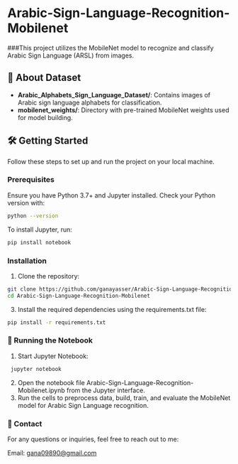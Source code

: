 # Arabic-Sign-Language-Recognition-Mobilenet
###This project utilizes the MobileNet model to recognize and classify Arabic Sign Language (ARSL) from images.
## 📁 About Dataset

- **Arabic_Alphabets_Sign_Language_Dataset/**: Contains images of Arabic sign language alphabets for classification.
- **mobilenet_weights/**: Directory with pre-trained MobileNet weights used for model building.

## 🛠️ Getting Started

Follow these steps to set up and run the project on your local machine.

### Prerequisites

Ensure you have Python 3.7+ and Jupyter installed. Check your Python version with:
```bash
python --version
```
To install Jupyter, run: 
```bash
pip install notebook
```
### Installation
1. Clone the repository:
```bash
git clone https://github.com/ganayasser/Arabic-Sign-Language-Recognition-Mobilenet.git
cd Arabic-Sign-Language-Recognition-Mobilenet
```
3. Install the required dependencies using the requirements.txt file:
```bash
pip install -r requirements.txt
```

### 📝 Running the Notebook
1. Start Jupyter Notebook:
 ```bash
  jupyter notebook
```
2. Open the notebook file Arabic-Sign-Language-Recognition-Mobilenet.ipynb from the Jupyter interface.
3. Run the cells to preprocess data, build, train, and evaluate the MobileNet model for Arabic Sign Language recognition.

### 📧 Contact 
For any questions or inquiries, feel free to reach out to me:

Email: gana09890@gmail.com




